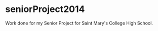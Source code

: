 seniorProject2014
=================

Work done for my Senior Project for Saint Mary's College High School.
